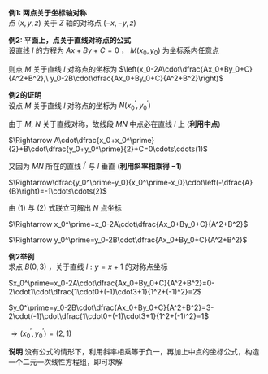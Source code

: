 **例1: 两点关于坐标轴对称**  
点 $(x,y,z)$ 关于 $Z$ 轴的对称点 $(-x,-y,z)$  
  
**例2: 平面上，点关于直线对称点的公式**  
设直线 $l$ 的方程为 $Ax+By+C=0$ ， $M(x_0,y_0)$ 为坐标系内任意点  
  
则点 $M$ 关于直线 $l$ 对称点的坐标为 $\left(x_0-2A\cdot\dfrac{Ax_0+By_0+C}{A^2+B^2},\ y_0-2B\cdot\dfrac{Ax_0+By_0+C}{A^2+B^2}\right)$  
  
**例2的证明**  
设点 $M$ 关于直线 $l$ 对称点的坐标为 $N(x_0^\prime,y_0^\prime)$  
  
由于 $M,\ N$ 关于直线对称，故线段 $MN$ 中点必在直线 $l$ 上 (**利用中点**)  
  
$\Rightarrow A\cdot\dfrac{x_0+x_0^\prime}{2}+B\cdot\dfrac{y_0+y_0^\prime}{2}+C=0\cdots\cdots(1)$  
  
又因为 $MN$ 所在的直线 $l^\prime$ 与 $l$ 垂直 (**利用斜率相乘得 $-1$**)  
  
$\Rightarrow\dfrac{y_0^\prime-y_0}{x_0^\prime-x_0}\cdot\left(-\dfrac{A}{B}\right)=-1\cdots\cdots(2)$  
  
由 $(1)$ 与 $(2)$ 式联立可解出 $N$ 点坐标  
  
$\Rightarrow x_0^\prime=x_0-2A\cdot\dfrac{Ax_0+By_0+C}{A^2+B^2}$  
  
$\Rightarrow y_0^\prime=y_0-2B\cdot\dfrac{Ax_0+By_0+C}{A^2+B^2}$  
  
**例2举例**  
求点 $B(0,3)$ ，关于直线 $l:y=x+1$ 的对称点坐标  
  
$x_0^\prime=x_0-2A\cdot\dfrac{Ax_0+By_0+C}{A^2+B^2}=0-2\cdot1\cdot\dfrac{1\cdot0+(-1)\cdot3+1}{1^2+(-1)^2}=2$  
  
$y_0^\prime=y_0-2B\cdot\dfrac{Ax_0+By_0+C}{A^2+B^2}=3-2\cdot(-1)\cdot\dfrac{1\cdot0+(-1)\cdot3+1}{1^2+(-1)^2}=1$  
  
$\Rightarrow(x_0^\prime,y_0^\prime)=(2,1)$  

**说明**
没有公式的情形下，利用斜率相乘等于负一，再加上中点的坐标公式，构造一个二元一次线性方程组，即可求解
